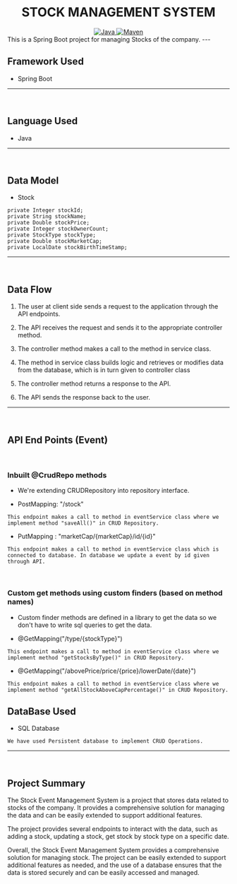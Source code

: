 <center>
<h1> STOCK MANAGEMENT SYSTEM </h1>
</center>
<center>
<a href="Java url">
    <img alt="Java" src="https://img.shields.io/badge/Java->=8-darkblue.svg" />
</a>
<a href="Maven url" >
    <img alt="Maven" src="https://img.shields.io/badge/maven-3.0.5-brightgreen.svg" />
</a>
</center>
This is a Spring Boot project for managing Stocks of the company.
---
<br>

## Framework Used
* Spring Boot

---
<br>

## Language Used
* Java

---
<br>

## Data Model

* Stock

```
private Integer stockId;
private String stockName;
private Double stockPrice;
private Integer stockOwnerCount;
private StockType stockType;
private Double stockMarketCap;
private LocalDate stockBirthTimeStamp;

```
---
<br>

## Data Flow

1. The user at client side sends a request to the application through the API endpoints.
2. The API receives the request and sends it to the appropriate controller method.
3. The controller method makes a call to the method in service class.

4. The method in service class builds logic and retrieves or modifies data from the database, which is in turn given to controller class
5. The controller method returns a response to the API.
6. The API sends the response back to the user.

---

<br>


## API End Points (Event)

</br>

### Inbuilt @CrudRepo methods
- We're extending CRUDRepository into repository interface.

* PostMapping: "/stock"
```
This endpoint makes a call to method in eventService class where we implement method "saveAll()" in CRUD Repository.
```

* PutMapping : "marketCap/{marketCap}/id/{id}"
```
This endpoint makes a call to method in eventService class which is connected to database. In database we update a event by id given through API.
```

</br>

### Custom get methods using custom finders (based on method names)
- Custom finder methods are defined in a library to get the data so we don't have to write sql queries to get the data.

* @GetMapping("/type/{stockType}")
```
This endpoint makes a call to method in eventService class where we implement method "getStocksByType()" in CRUD Repository.
```
*  @GetMapping("/abovePrice/price/{price}/lowerDate/{date}")
```
This endpoint makes a call to method in eventService class where we implement method "getAllStockAboveCapPercentage()" in CRUD Repository.
```

## DataBase Used
* SQL Database
```
We have used Persistent database to implement CRUD Operations.
```
---
<br>

## Project Summary

The Stock Event Management System is a project that stores data related to stocks of the company. It provides a comprehensive solution for managing the data and can be easily extended to support additional features.

The project provides several endpoints to interact with the data, such as adding a stock, updating a stock, get stock by stock type on a specific date.

Overall, the Stock Event Management System provides a comprehensive solution for managing stock. The project can be easily extended to support additional features as needed, and the use of a database ensures that the data is stored securely and can be easily accessed and managed.
